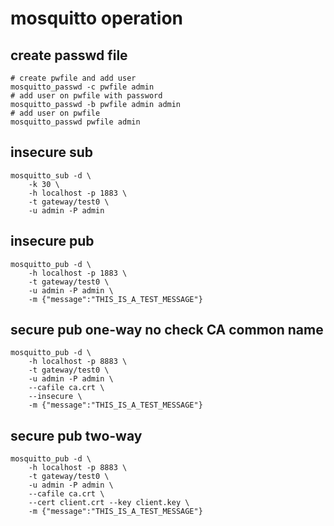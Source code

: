 # mosquitto operation

## create passwd file

```shell
# create pwfile and add user
mosquitto_passwd -c pwfile admin
# add user on pwfile with password
mosquitto_passwd -b pwfile admin admin
# add user on pwfile
mosquitto_passwd pwfile admin
```

## insecure sub

```shell
mosquitto_sub -d \
    -k 30 \
    -h localhost -p 1883 \
    -t gateway/test0 \
    -u admin -P admin
```

## insecure pub

```shell
mosquitto_pub -d \
    -h localhost -p 1883 \
    -t gateway/test0 \
    -u admin -P admin \
    -m {"message":"THIS_IS_A_TEST_MESSAGE"}
```

## secure pub one-way no check CA common name

```shell
mosquitto_pub -d \
    -h localhost -p 8883 \
    -t gateway/test0 \
    -u admin -P admin \
    --cafile ca.crt \
    --insecure \
    -m {"message":"THIS_IS_A_TEST_MESSAGE"}
```

## secure pub two-way

```shell
mosquitto_pub -d \
    -h localhost -p 8883 \
    -t gateway/test0 \
    -u admin -P admin \
    --cafile ca.crt \
    --cert client.crt --key client.key \
    -m {"message":"THIS_IS_A_TEST_MESSAGE"}
```

